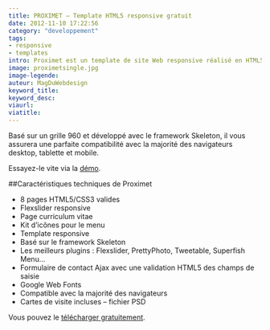 ```yaml
---
title: PROXIMET – Template HTML5 responsive gratuit
date: 2012-11-10 17:22:56
category: "developpement"
tags:
- responsive
- templates
intro: Proximet est un template de site Web responsive réalisé en HTML5 - CSS3 100% gratuit
image: proximetsingle.jpg
image-legende:
auteur: MagDuWebdesign
keyword_title:
keyword_desc:
viaurl:
viatitle:
---
```


Basé sur un grille 960 et développé avec le framework Skeleton, il vous assurera une parfaite compatibilité avec la majorité des navigateurs desktop, tablette et mobile.

Essayez-le vite via la [démo](http://www.anariel.com/previewanarieldesign/Proximet/).

##Caractéristiques techniques de Proximet

* 8 pages HTML5/CSS3 valides
* Flexslider responsive
* Page curriculum vitae
* Kit d’icônes pour le menu
* Template responsive
* Basé sur le framework Skeleton
* Les meilleurs plugins : Flexslider, PrettyPhoto, Tweetable, Superfish Menu…
* Formulaire de contact Ajax avec une validation HTML5 des champs de saisie
* Google Web Fonts
* Compatible avec la majorité des navigateurs
* Cartes de visite incluses – fichier PSD

Vous pouvez le [télécharger gratuitement](http://www.anarieldesign.com/?portfolio=proximet-free-responsive-site-template-business-card).
